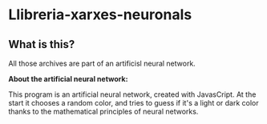 # Llibreria-xarxes-neuronals

## What is this?

All those archives are part of an artificisl neural network.

**About the artificial neural network:**

This program is an artificial neural network, created with JavasCript. At the start it chooses a random color, and tries to guess if it's a light or dark color thanks to the mathematical principles of neural networks.
